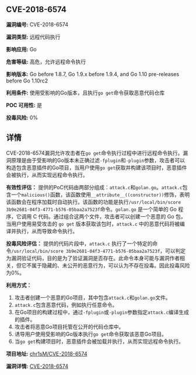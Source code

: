 ## CVE-2018-6574

**漏洞编号:** CVE-2018-6574

**漏洞类型:** 远程代码执行

**影响应用:** Go

**危害等级:** 高危，允许远程命令执行

**影响版本:** Go before 1.8.7, Go 1.9.x before 1.9.4, and Go 1.10 pre-releases before Go 1.10rc2

**利用条件:** 使用受影响的Go版本，且执行`go get`命令获取恶意代码仓库

**POC 可用性:** 是

**投毒风险:** 0%

## 详情

CVE-2018-6574漏洞允许攻击者在`go get`命令执行过程中进行远程命令执行。漏洞原理是由于受影响的Go版本未正确过滤`-fplugin`和`-plugin`参数，攻击者可以构造包含恶意插件的Go项目，当用户使用`go get`获取并构建该项目时，恶意插件会被执行，从而实现远程命令执行。

**有效性评估：**
提供的PoC代码由两部分组成：`attack.c`和`golan.go`。`attack.c`包含一个`malicious()`函数，该函数使用`__attribute__((constructor))`修饰，表明该函数会在程序加载时自动执行。该函数的功能是执行`/usr/local/bin/score 3b9e2681-04f3-4771-b576-05baa2a7523f`命令。`golan.go` 是一个简单的 Go 程序，它调用 C 代码。通过组合这两个文件，攻击者可以创建一个恶意的 Go 包，当用户使用易受攻击的 `go get` 版本获取该包时，`attack.c` 中的恶意代码将被编译并执行，从而导致命令执行。

**投毒风险评估：**
提供的代码片段中，`attack.c` 执行了一个特定的命令`/usr/local/bin/score 3b9e2681-04f3-4771-b576-05baa2a7523f`，可以判定为漏洞验证代码，目的是为了验证漏洞是否存在。此命令本身可能与漏洞作者相关，但它不属于隐藏的、未公开的恶意行为，可以认为不存在投毒。因此投毒风险为0%。

**利用方式：**
1.  攻击者创建一个恶意的Go项目，其中包含`attack.c`和`golan.go`文件。
2.  `attack.c`包含恶意代码，例如执行任意命令。
3.  在Go项目的构建过程中，通过`-fplugin`或`-plugin`参数指定`attack.c`编译生成的插件。
4.  攻击者将恶意Go项目托管在公开的代码仓库中。
5.  诱导用户使用受影响的Go版本执行`go get`命令获取该恶意Go项目。
6.  当`go get`构建项目时，恶意插件会被加载并执行，从而实现远程命令执行。

**项目地址:** [chr1sM/CVE-2018-6574](https://github.com/chr1sM/CVE-2018-6574)

**漏洞详情:** [CVE-2018-6574](https://nvd.nist.gov/vuln/detail/CVE-2018-6574)